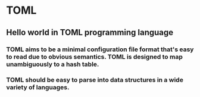 # TOML
## Hello world in TOML programming language

### TOML aims to be a minimal configuration file format that's easy to read due to obvious semantics. TOML is designed to map unambiguously to a hash table.

### TOML should be easy to parse into data structures in a wide variety of languages.